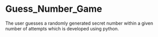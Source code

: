 # Guess_Number_Game
 The user guesses a randomly generated secret number within a given number of attempts which is developed using  python.
